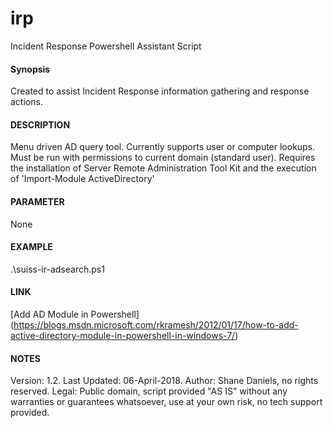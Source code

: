 # irp
Incident Response Powershell Assistant Script


#### Synopsis
   Created to assist Incident Response information gathering and response actions.

#### DESCRIPTION
   Menu driven AD query tool.  Currently supports user or computer lookups. Must be
   run with permissions to current domain (standard user).  Requires the installation 
   of Server Remote Administration Tool Kit and the execution of 'Import-Module ActiveDirectory'

#### PARAMETER 
   None

#### EXAMPLE
   .\suiss-ir-adsearch.ps1

#### LINK
  [Add AD Module in Powershell] (https://blogs.msdn.microsoft.com/rkramesh/2012/01/17/how-to-add-active-directory-module-in-powershell-in-windows-7/)

#### NOTES
   Version: 1.2. 
   Last Updated: 06-April-2018. 
   Author: Shane Daniels, no rights reserved.
   Legal: Public domain, script provided "AS IS" without any warranties or
   guarantees whatsoever, use at your own risk, no tech support provided.
